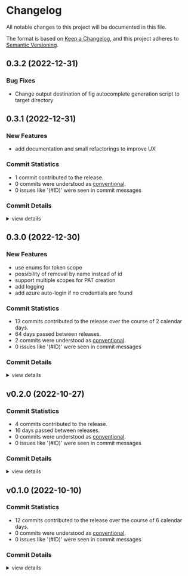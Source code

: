 # Changelog

All notable changes to this project will be documented in this file.

The format is based on [Keep a Changelog](https://keepachangelog.com/en/1.0.0/),
and this project adheres to [Semantic Versioning](https://semver.org/spec/v2.0.0.html).

## 0.3.2 (2022-12-31)

### Bug Fixes

- Change output destination of fig autocomplete generation script to target directory

## 0.3.1 (2022-12-31)

### New Features

- add documentation and small refactorings to improve UX

### Commit Statistics

<csr-read-only-do-not-edit/>

 - 1 commit contributed to the release.
 - 0 commits were understood as [conventional](https://www.conventionalcommits.org).
 - 0 issues like '(#ID)' were seen in commit messages

### Commit Details

<csr-read-only-do-not-edit/>

<details><summary>view details</summary>

 * **Uncategorized**
    - add documentation and small refactorings to improve UX ([`6be2336`](https://github.com/jvanbuel/pattrick/commit/6be23367f377a2a7f4b07bfc04773895ff242a35))
</details>

## 0.3.0 (2022-12-30)

### New Features

 - <csr-id-b202c5ab3445cd9b73b253e3e1915e51a33b9c07/> use enums for token scope
 - <csr-id-641778af1a55c4552a00dc27ec49a7188a509c02/> possibility of removal by name instead of id
- support multiple scopes for PAT creation
- add logging
- add azure auto-login if no credentials are found

### Commit Statistics

<csr-read-only-do-not-edit/>

 - 13 commits contributed to the release over the course of 2 calendar days.
 - 64 days passed between releases.
 - 2 commits were understood as [conventional](https://www.conventionalcommits.org).
 - 0 issues like '(#ID)' were seen in commit messages

### Commit Details

<csr-read-only-do-not-edit/>

<details><summary>view details</summary>

 * **Uncategorized**
    - support multiple scopes for PAT creation ([`1db6804`](https://github.com/jvanbuel/pattrick/commit/1db6804a5b6259c553a17bf18142271b476b14e8))
    - rename github.rs to release.rs ([`bbbdc86`](https://github.com/jvanbuel/pattrick/commit/bbbdc86793631d60d51abacf0d3d7e9d23017a2b))
    - add tests for custom deserializer ([`3132980`](https://github.com/jvanbuel/pattrick/commit/3132980b8227c5d424073b95a820e47bc97f4f11))
    - add logging ([`13d2d91`](https://github.com/jvanbuel/pattrick/commit/13d2d91df5b061b2924595729fe3deeb2ba02d46))
    - refactor crud ([`c805e18`](https://github.com/jvanbuel/pattrick/commit/c805e1880184e901efede1a9b9d7705bc17bbb0c))
    - custom deserialization for scopes ([`9559315`](https://github.com/jvanbuel/pattrick/commit/955931562233ce9055546da2f799fac1c1cdd13a))
    - refactor ([`f32690e`](https://github.com/jvanbuel/pattrick/commit/f32690e59c380015c3374a41df099d216cadcdd7))
    - use enums for token scope ([`b202c5a`](https://github.com/jvanbuel/pattrick/commit/b202c5ab3445cd9b73b253e3e1915e51a33b9c07))
    - possibility of removal by name instead of id ([`641778a`](https://github.com/jvanbuel/pattrick/commit/641778af1a55c4552a00dc27ec49a7188a509c02))
    - implement paging for list operation ([`5c5fba1`](https://github.com/jvanbuel/pattrick/commit/5c5fba1a37c99d3710048a215afc230b1173780e))
    - remove emoji dependency ([`89a3095`](https://github.com/jvanbuel/pattrick/commit/89a309599fa99daad75aff2da07a15ac235f35c1))
    - add azure auto-login if now credentials are found ([`aa40f7a`](https://github.com/jvanbuel/pattrick/commit/aa40f7a61b21b76b756b3d34f79503011bf1c157))
    - save progress ([`dea5ce2`](https://github.com/jvanbuel/pattrick/commit/dea5ce23c62cdd896ccd8379b437e7b9a31a5196))
</details>

## v0.2.0 (2022-10-27)

### Commit Statistics

<csr-read-only-do-not-edit/>

 - 4 commits contributed to the release.
 - 16 days passed between releases.
 - 0 commits were understood as [conventional](https://www.conventionalcommits.org).
 - 0 issues like '(#ID)' were seen in commit messages

### Commit Details

<csr-read-only-do-not-edit/>

<details><summary>view details</summary>

 * **Uncategorized**
    - add multiple targets in makefile ([`2547137`](https://github.com/jvanbuel/pattrick/commit/2547137fca770387cd6c5f63cf52ab2472cf4a50))
    - split clap cli into different crate for fig spec generation ([`949f90b`](https://github.com/jvanbuel/pattrick/commit/949f90ba77014dde215cda1d90a283e73aa25c85))
    - fix bug with write offset ([`f97a746`](https://github.com/jvanbuel/pattrick/commit/f97a746cd1233b0e28118528ab5722af6cd932a2))
    - create .netrc if it does not exist ([`69da6d3`](https://github.com/jvanbuel/pattrick/commit/69da6d3dc917b5717d01a508a654f00deba056fa))
</details>

## v0.1.0 (2022-10-10)

### Commit Statistics

<csr-read-only-do-not-edit/>

 - 12 commits contributed to the release over the course of 6 calendar days.
 - 0 commits were understood as [conventional](https://www.conventionalcommits.org).
 - 0 issues like '(#ID)' were seen in commit messages

### Commit Details

<csr-read-only-do-not-edit/>

<details><summary>view details</summary>

 * **Uncategorized**
    - split between lib and cli ([`adceb87`](https://github.com/jvanbuel/pattrick/commit/adceb8755a7249ad2a4528709bf2190ffafaae0d))
    - support for .netrc file ([`ef9805b`](https://github.com/jvanbuel/pattrick/commit/ef9805b3c0bc2987e5328a148ad1c7a8b73f1915))
    - support for .env file ([`0c26794`](https://github.com/jvanbuel/pattrick/commit/0c26794c36dd58822c01f7cdfac7f1dca41033f9))
    - use chrono for timestamp ([`4fd6eef`](https://github.com/jvanbuel/pattrick/commit/4fd6eefcf05b2553c4da194f4aa4b5fc778778f3))
    - basic functionality done ([`61d0fb0`](https://github.com/jvanbuel/pattrick/commit/61d0fb079df80f0946ac92462977c967bfa301c0))
    - experiment with tabled ([`4291de0`](https://github.com/jvanbuel/pattrick/commit/4291de0531ad8631a7b7d3f8e1b78abaf32274f1))
    - progress on list ([`c8cdb95`](https://github.com/jvanbuel/pattrick/commit/c8cdb95866aeca8dcbc9eee75f6338ad355345d9))
    - progress ([`fcf43d5`](https://github.com/jvanbuel/pattrick/commit/fcf43d5e48413e86749cd26da1ee8c24db06c8a1))
    - refactor ([`d552012`](https://github.com/jvanbuel/pattrick/commit/d55201208f99be5d4291cfeeb1355bed519c888e))
    - expand clap commands ([`308b365`](https://github.com/jvanbuel/pattrick/commit/308b365a7a65d0c7b6b60ec999f4e92bb0bed742))
    - add clap config ([`9b30edd`](https://github.com/jvanbuel/pattrick/commit/9b30edd16b5462796b104ea268f6f91b4b909a3c))
    - initial commit ([`020da8c`](https://github.com/jvanbuel/pattrick/commit/020da8c903a221c7d27886684a6c147485f9716a))
</details>

